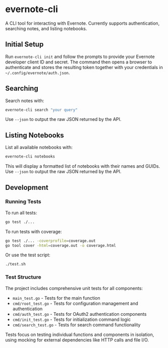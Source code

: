 # evernote-cli

A CLI tool for interacting with Evernote. Currently supports authentication, searching notes, and listing notebooks.

## Initial Setup

Run `evernote-cli init` and follow the prompts to provide your Evernote developer client ID and secret. The command then opens a browser to authenticate and stores the resulting token together with your credentials in `~/.config/evernote/auth.json`.

## Searching

Search notes with:

```bash
evernote-cli search "your query"
```

Use `--json` to output the raw JSON returned by the API.

## Listing Notebooks

List all available notebooks with:

```bash
evernote-cli notebooks
```

This will display a formatted list of notebooks with their names and GUIDs. Use `--json` to output the raw JSON returned by the API.

## Development

### Running Tests

To run all tests:

```bash
go test ./...
```

To run tests with coverage:

```bash
go test ./... -coverprofile=coverage.out
go tool cover -html=coverage.out -o coverage.html
```

Or use the test script:

```bash
./test.sh
```

### Test Structure

The project includes comprehensive unit tests for all components:

- `main_test.go` - Tests for the main function
- `cmd/root_test.go` - Tests for configuration management and authentication
- `cmd/auth_test.go` - Tests for OAuth2 authentication components
- `cmd/init_test.go` - Tests for initialization command logic
- `cmd/search_test.go` - Tests for search command functionality

Tests focus on testing individual functions and components in isolation, using mocking for external dependencies like HTTP calls and file I/O.

